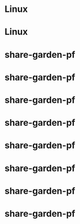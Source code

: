 # Linux
# Linux
# share-garden-pf
# share-garden-pf
# share-garden-pf
# share-garden-pf
# share-garden-pf
# share-garden-pf
# share-garden-pf
# share-garden-pf

